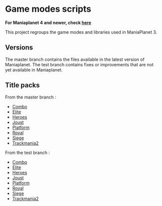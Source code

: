 Game modes scripts
==================

**For Maniaplanet 4 and newer, check [here](https://github.com/maniaplanet/game-modes)**

This project regroups the game modes and libraries used in ManiaPlanet 3.


Versions
--------

The master branch contains the files available in the latest version of Maniaplanet.
The test branch contains fixes or improvements that are not yet available in Maniaplanet.

Title packs
-----------

From the master branch :

* [Combo](https://s3-eu-west-1.amazonaws.com/nadeolive-titles-bucket/Packs/Master/Combo.Title.Pack.Gbx)
* [Elite](https://s3-eu-west-1.amazonaws.com/nadeolive-titles-bucket/Packs/Master/Elite.Title.Pack.Gbx)
* [Heroes](https://s3-eu-west-1.amazonaws.com/nadeolive-titles-bucket/Packs/Master/Heroes.Title.Pack.Gbx)
* [Joust](https://s3-eu-west-1.amazonaws.com/nadeolive-titles-bucket/Packs/Master/Joust.Title.Pack.Gbx)
* [Platform](https://s3-eu-west-1.amazonaws.com/nadeolive-titles-bucket/Packs/Master/Platform.Title.Pack.Gbx)
* [Royal](https://s3-eu-west-1.amazonaws.com/nadeolive-titles-bucket/Packs/Master/Royal.Title.Pack.Gbx)
* [Siege](https://s3-eu-west-1.amazonaws.com/nadeolive-titles-bucket/Packs/Master/Siege.Title.Pack.Gbx)
* [Trackmania2](https://s3-eu-west-1.amazonaws.com/nadeolive-titles-bucket/Packs/Master/TrackMania2.Title.Pack.Gbx)

From the test branch :

* [Combo](https://s3-eu-west-1.amazonaws.com/nadeolive-titles-bucket/Packs/Test/Combo.Title.Pack.Gbx)
* [Elite](https://s3-eu-west-1.amazonaws.com/nadeolive-titles-bucket/Packs/Test/Elite.Title.Pack.Gbx)
* [Heroes](https://s3-eu-west-1.amazonaws.com/nadeolive-titles-bucket/Packs/Test/Heroes.Title.Pack.Gbx)
* [Joust](https://s3-eu-west-1.amazonaws.com/nadeolive-titles-bucket/Packs/Test/Joust.Title.Pack.Gbx)
* [Platform](https://s3-eu-west-1.amazonaws.com/nadeolive-titles-bucket/Packs/Test/Platform.Title.Pack.Gbx)
* [Royal](https://s3-eu-west-1.amazonaws.com/nadeolive-titles-bucket/Packs/Test/Royal.Title.Pack.Gbx)
* [Siege](https://s3-eu-west-1.amazonaws.com/nadeolive-titles-bucket/Packs/Test/Siege.Title.Pack.Gbx)
* [Trackmania2](https://s3-eu-west-1.amazonaws.com/nadeolive-titles-bucket/Packs/Test/TrackMania2.Title.Pack.Gbx)
